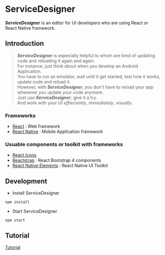 # ServiceDesigner
**_ServiceDesigner_** is an editor for UI developers who are using React or React Native framework.
<!-- > ServiceDesginer is an Editor to update design of your project using react or react-native.  
> React & React-Native Design Editor desktop app built on top of Electron.  
> You can update both web and app design created by react or react-native.   -->

## Introduction
> **_ServiceDesigner_** is especially helpful to whom are tired of updating code and reloading it again and again.  
> For instance, just think about when you develop an Android Application.  
> You have to run an emulator, wait until it get started, test how it works, update code and reload it.  
> However, with **_ServiceDesigner_**, you don't have to reload your app whenever you update your code anymore.  
> Just use **_ServiceDesigner_**, give it a try.  
> And work with your UI _effieciently_, _immediately_, _visually_.  
<!-- > If you're done with your UI, save it and extend each component wherever you want to use it.   -->

### Frameworks
- [React](https://reactjs.org/) : Web framework
- [React Native](https://facebook.github.io/react-native/) : Mobile Application framework

### Usuable components or toolkit with frameworks
- [React Icons](http://react-icons.github.io/react-icons/)
- [Reactstrap](https://reactstrap.github.io/) : React Bootstrap 4 components
- [React Native Elements](https://react-native-training.github.io/react-native-elements/) : React Native UI Toolkit

## Development
- Install ServiceDesigner
```
npm install
```
- Start ServiceDesigner
```
npm start 
```

<!-- ## build
```
npm run dist
``` -->

## Tutorial
[Tutorial](https://github.com/hyun12345/ServiceDesigner/blob/tutorial/TUTORIAL.md)